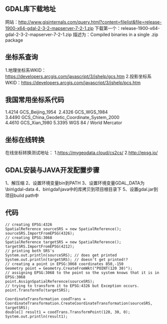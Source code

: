 GDAL库下载地址
-----------------------------------------------------------------
网站：http://www.gisinternals.com/query.html?content=filelist&file=release-1900-x64-gdal-2-3-2-mapserver-7-2-1.zip
下载第一个：release-1900-x64-gdal-2-3-2-mapserver-7-2-1.zip
描述为：Compiled binaries in a single .zip package

坐标系查询
-----------------------------------------------------------------
1.地理坐标系WKID：https://developers.arcgis.com/javascript/3/jshelp/gcs.htm
2.投影坐标系WKID：https://developers.arcgis.com/javascript/3/jshelp/pcs.htm

我国常用坐标系代码
--------------------------------------------------------- 
1.4214 GCS_Beijing_1954 
2.4326 GCS_WGS_1984 
3.4490 GCS_China_Geodetic_Coordinate_System_2000 
4.4610 GCS_Xian_1980
5.3395 WGS 84 / World Mercator

坐标在线转换
---------------------------------------------------------------
在线坐标转换测试地址：
1.https://mygeodata.cloud/cs2cs/ 
2.http://epsg.io/


GDAL安装与JAVA开发配置步骤
-------------------------------------------------
1、解压缩
2、设置环境变量bin到PATH
3、设置环境变量GDAL_DATA为\bin\gdal-data
4、bin\gdal\java中的库拷贝到项目根目录下
5、设置gdal.jar到项目build path中


代码
-----------------------------------------------------------------------
```
// creating EPSG:4326
SpatialReference sourceSRS = new SpatialReference();
sourceSRS.ImportFromEPSG(4326);
// creating EPSG:3068
SpatialReference targetSRS = new SpatialReference();
targetSRS.ImportFromEPSG(4212);
// printing both SRS's
System.out.println(sourceSRS); // does get printed
System.out.println(targetSRS); // doesn't get printed!?
// creating a point in EPSG:3068 coordinates 850,-150
Geometry point = Geometry.CreateFromWkt("POINT(120 30)");
// assigning EPSG:3068 to the point so the system knows that it is in EPSG:3068
point.AssignSpatialReference(sourceSRS);
// trying to transform it to EPSG:4326 but Exception occurs.
point.TransformTo(targetSRS);

CoordinateTransformation coodTrans = CoordinateTransformation.CreateCoordinateTransformation(sourceSRS, targetSRS);
double[] result1 = coodTrans.TransformPoint(120, 30, 0);
System.out.println(result1);
```
